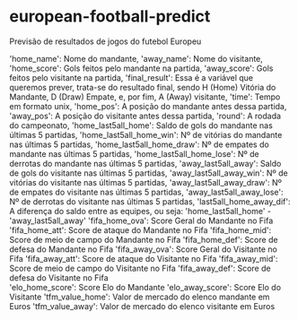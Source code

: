# european-football-predict
Previsão de resultados de jogos do futebol Europeu

'home_name': Nome do mandante,
'away_name': Nome do visitante,
'home_score': Gols feitos pelo mandante na partida, 
'away_score': Gols feitos pelo visitante na partida, 
'final_result': Essa é a variável que queremos prever, trata-se do resultado final, sendo H (Home) Vitória do Mandante, D (Draw) Empate, e, por fim, A (Away) visitante,
'time': Tempo em formato unix, 
'home_pos': A posição do mandante antes dessa partida, 
'away_pos': A posição do visitante antes dessa partida, 
'round': A rodada do campeonato, 
'home_last5all_home': Saldo de gols do mandante nas últimas 5 partidas,
'home_last5all_home_win': Nº de vitórias do mandante nas últimas 5 partidas,
'home_last5all_home_draw': Nº de empates do mandante nas últimas 5 partidas,
'home_last5all_home_lose': Nº de derrotas do mandante nas últimas 5 partidas,
'away_last5all_away': Saldo de gols do visitante nas últimas 5 partidas,
'away_last5all_away_win': Nº de vitórias do visitante nas últimas 5 partidas,
'away_last5all_away_draw': Nº de empates do visitante nas últimas 5 partidas,
'away_last5all_away_lose': Nº de derrotas do visitante nas últimas 5 partidas,
'last5all_home_away_dif': A diferença do saldo entre as equipes, ou seja: 'home_last5all_home' - 'away_last5all_away'
'fifa_home_ova': Score Geral do Mandante no Fifa
'fifa_home_att': Score de ataque do Mandante no Fifa
'fifa_home_mid': Score de meio de campo do Mandante no Fifa
'fifa_home_def': Score de defesa do Mandante no Fifa
'fifa_away_ova': Score Geral do Visitante no Fifa
'fifa_away_att': Score de ataque do Visitante no Fifa
'fifa_away_mid': Score de meio de campo do Visitante no Fifa
'fifa_away_def': Score de defesa do Visitante no Fifa  
'elo_home_score': Score Elo do Mandante
'elo_away_score': Score Elo do Visitante 
'tfm_value_home': Valor de mercado do elenco mandante em Euros
'tfm_value_away': Valor de mercado do elenco visitante em Euros